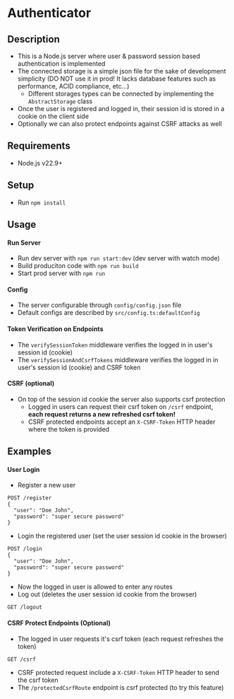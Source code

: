 # Authenticator

## Description
  - This is a Node.js server where user & password session based authentication is implemented
  - The connected storage is a simple json file for the sake of development simplicity (DO NOT use it in prod! It lacks database features such as performance, ACID compliance, etc...)
    - Different storages types can be connected by implementing the `AbstractStorage` class
  - Once the user is registered and logged in, their session id is stored in a cookie on the client side
  - Optionally we can also protect endpoints against CSRF attacks as well

## Requirements
 - Node.js v22.9+

## Setup
  - Run `npm install`

## Usage
#### Run Server
  - Run dev server with `npm run start:dev` (dev server with watch mode)
  - Build produciton code with `npm run build`
  - Start prod server with `npm run`

#### Config
  - The server configurable through `config/config.json` file
  - Default configs are described by `src/config.ts:defaultConfig`

#### Token Verification on Endpoints
  - The `verifySessionToken` middleware verifies the logged in in user's session id (cookie)
  - The `verifySessionAndCsrfTokens` middleware verifies the logged in in user's session id (cookie) and CSRF token

#### CSRF (optional)
  - On top of the session id cookie the server also supports csrf protection
    - Logged in users can request their csrf token on `/csrf` endpoint, **each request returns a new refreshed csrf token!**
    - CSRF protected endpoints accept an `X-CSRF-Token` HTTP header where the token is provided

## Examples
#### User Login
  - Register a new user
  ```
  POST /register
  {
    "user": "Doe John",
    "password": "super secure password"
  }
  ```
  - Login the registered user (set the user session id cookie in the browser)
  ```
  POST /login
  {
    "user": "Doe John",
    "password": "super secure password"
  }
  ```
  - Now the logged in user is allowed to enter any routes
  - Log out (deletes the user session id cookie from the browser)
  ```
  GET /logout
  ```

#### CSRF Protect Endpoints (Optional)
  - The logged in user requests it's csrf token (each request refreshes the token)
  ```
  GET /csrf
  ``` 
  - CSRF protected request include a `X-CSRF-Token` HTTP header to send the csrf token
  - The `/protectedCsrfRoute` endpoint is csrf protected (to try this feature)